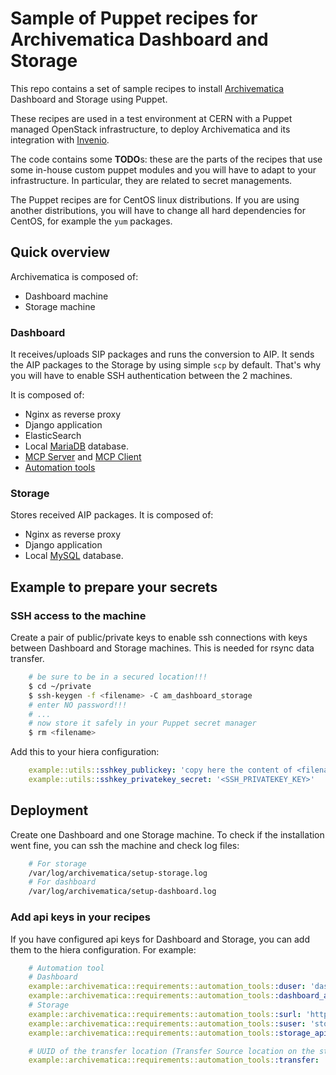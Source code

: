 # Sample of Puppet recipes for Archivematica Dashboard and Storage

This repo contains a set of sample recipes to install [Archivematica](https://www.archivematica.org/en/) Dashboard and Storage using Puppet.

These recipes are used in a test environment at CERN with a Puppet managed OpenStack infrastructure, to deploy Archivematica and its integration with [Invenio](https://inveniosoftware.org).

The code contains some **TODO**s: these are the parts of the recipes that use some in-house custom puppet modules and you will have to adapt to your infrastructure. In particular, they are related to secret managements.

The Puppet recipes are for CentOS linux distributions. If you are using another distributions, you will have to change all hard dependencies for CentOS, for example the `yum` packages.

## Quick overview

Archivematica is composed of:

* Dashboard machine
* Storage machine

### Dashboard

It receives/uploads SIP packages and runs the conversion to AIP. It sends the AIP packages to the Storage by using simple `scp` by default. That's why you will have to enable SSH authentication between the 2 machines.

 It is composed of:

* Nginx as reverse proxy
* Django application
* ElasticSearch
* Local [MariaDB](https://mariadb.org/) database.
* [MCP Server](https://wiki.archivematica.org/MCPServer) and [MCP Client](https://wiki.archivematica.org/MCPClient)
* [Automation tools](https://github.com/artefactual/automation-tools)

### Storage

Stores received AIP packages. It is composed of:

* Nginx as reverse proxy
* Django application
* Local [MySQL](https://www.mysql.com/) database.

## Example to prepare your secrets

### SSH access to the machine

Create a pair of public/private keys to enable ssh connections with keys between Dashboard and Storage machines. This is needed for rsync data transfer.

```bash
    # be sure to be in a secured location!!!
    $ cd ~/private
    $ ssh-keygen -f <filename> -C am_dashboard_storage
    # enter NO password!!!
    # ...
    # now store it safely in your Puppet secret manager
    $ rm <filename>
```

Add this to your hiera configuration:
```yaml
    example::utils::sshkey_publickey: 'copy here the content of <filename>.pub'
    example::utils::sshkey_privatekey_secret: '<SSH_PRIVATEKEY_KEY>'
```

## Deployment

Create one Dashboard and one Storage machine. To check if the installation went fine, you can ssh the machine and check log files:

```bash
    # For storage
    /var/log/archivematica/setup-storage.log
    # For dashboard
    /var/log/archivematica/setup-dashboard.log
```

### Add api keys in your recipes

If you have configured api keys for Dashboard and Storage, you can add them to the hiera configuration. For example:

```yaml
    # Automation tool
    # Dashboard
    example::archivematica::requirements::automation_tools::duser: 'dashboard username'
    example::archivematica::requirements::automation_tools::dashboard_apikey_secret: 'SECRET_NAME'
    # Storage
    example::archivematica::requirements::automation_tools::surl: 'http://mystorage.org'
    example::archivematica::requirements::automation_tools::suser: 'storage username'
    example::archivematica::requirements::automation_tools::storage_apikey_secret: 'SECRET_NAME'

    # UUID of the transfer location (Transfer Source location on the storage)
    example::archivematica::requirements::automation_tools::transfer: '6d7a02bc-a2ba-4eb0-b35f-aba8a7f60063'
```
